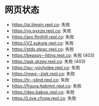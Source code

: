 # 网页状态
- https://qi.limqin.repl.co: 失败
- https://ys.pyxzp.repl.co: 失败
- https://aro.flinthill.repl.co: 失败
- https://V2.sukure.repl.co: 失败
- https://stds.stpsc.repl.co: 失败
- https://beaspy--hting.repl.co: 失败 (403)
- https://ask.skzey.repl.co: 失败 (403)
- https://su--yoyholee.repl.co: 失败
- https://rows--zixk.repl.co: 失败
- https://tr--slind.repl.co: 失败
- https://figura.hpbmm.repl.co: 失败
- https://deo.babox.repl.co: 失败
- https://Love.cfvqw.repl.co: 失败
